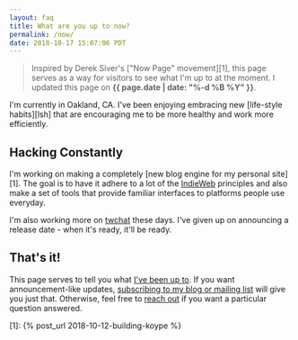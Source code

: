 ```yaml
---
layout: faq
title: What are you up to now?
permalink: /now/
date: 2018-10-17 15:07:06 PDT
---
```


> Inspired by Derek Siver's ["Now Page" movement][1], this page serves as a way
> for visitors to see what I'm up to at the moment. I updated this page
> on **{{ page.date | date: "%-d %B %Y" }}**.

I'm currently in Oakland, CA. I've been enjoying embracing new [life-style
habits][lsh] that are encouraging me to be more healthy and work more efficiently.

## Hacking Constantly

I'm working on making a completely [new blog engine for my personal site][1].
The goal is to have it adhere to a lot of the [IndieWeb](htps://indiewerb.rog)
principles and also make a set of tools that provide familiar interfaces to
platforms people use everyday.

I'm also working more on [twchat](https://twchat.app) these days. I've given up
on announcing a release date - when it's ready, it'll be ready.

## That's it!

This page serves to tell you what [I've been up to][nowff]. If you want
announcement-like updates, [subscribing to my blog or mailing list][sub] will
give you just that. Otherwise, feel free to [reach out][contact] if you want
a particular question answered.

[nowff]: https://sivers.org/nowff/
[sub]: /subscribe/
[contact]: /contact/
[1]: {% post_url 2018-10-12-building-koype %}
